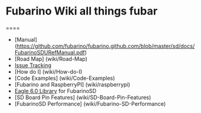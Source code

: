 # Fubarino Wiki all things fubar
====
* [Manual] (https://github.com/fubarino/fubarino.github.com/blob/master/sd/docs/FubarinoSDURefManual.pdf)
* [Road Map] (wiki/Road-Map)
* [Issue Tracking](https://github.com/fubarino/fubarino/issues) 
* [How do I] (wiki/How-do-I)
* [Code Examples] (wiki/Code-Examples)
* [Fubarino and RaspberryPI] (wiki/raspberrypi)
* [Eagle 6.0 Library](https://github.com/EmbeddedMan/SchmalzHausEagleLibs) for FubarinoSD
* [SD Board Pin Features] (wiki/SD-Board-Pin-Features)
* [FubarinoSD Performance] (wiki/Fubarino-SD-Performance)
